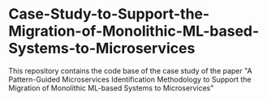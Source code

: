 # Case-Study-to-Support-the-Migration-of-Monolithic-ML-based-Systems-to-Microservices
This repository contains the code base of the case study of the paper "A Pattern-Guided Microservices Identification Methodology to Support the Migration of Monolithic ML-based Systems to Microservices"
